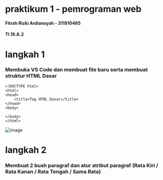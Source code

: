 # praktikum 1 - pemrograman web
#### Fitrah Rizki Ardiansyah - 311910465
#### TI.19.A.2
# langkah 1
### Membuka VS Code dan membuat file baru serta membuat struktur HTML Dasar
```
<!DOCTYPE html>
<html>
<head>
    <title>Tag HTML Dasar</title>
</head>
<body>

</body>
</html>
```
![image](https://user-images.githubusercontent.com/56240954/112934019-1d97e280-914b-11eb-9455-f4d1fe458a26.png)

# langkah 2
### Membuat 2 buah paragraf dan atur atribut paragraf (Rata Kiri / Rata Kanan / Rata Tengah / Sama Rata)
